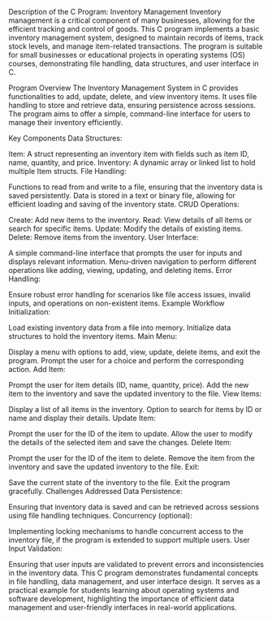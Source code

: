 Description of the C Program: Inventory Management
Inventory management is a critical component of many businesses, allowing for the efficient tracking and control of goods. This C program implements a basic inventory management system, designed to maintain records of items, track stock levels, and manage item-related transactions. The program is suitable for small businesses or educational projects in operating systems (OS) courses, demonstrating file handling, data structures, and user interface in C.

Program Overview
The Inventory Management System in C provides functionalities to add, update, delete, and view inventory items. It uses file handling to store and retrieve data, ensuring persistence across sessions. The program aims to offer a simple, command-line interface for users to manage their inventory efficiently.

Key Components
Data Structures:

Item: A struct representing an inventory item with fields such as item ID, name, quantity, and price.
Inventory: A dynamic array or linked list to hold multiple Item structs.
File Handling:

Functions to read from and write to a file, ensuring that the inventory data is saved persistently.
Data is stored in a text or binary file, allowing for efficient loading and saving of the inventory state.
CRUD Operations:

Create: Add new items to the inventory.
Read: View details of all items or search for specific items.
Update: Modify the details of existing items.
Delete: Remove items from the inventory.
User Interface:

A simple command-line interface that prompts the user for inputs and displays relevant information.
Menu-driven navigation to perform different operations like adding, viewing, updating, and deleting items.
Error Handling:

Ensure robust error handling for scenarios like file access issues, invalid inputs, and operations on non-existent items.
Example Workflow
Initialization:

Load existing inventory data from a file into memory.
Initialize data structures to hold the inventory items.
Main Menu:

Display a menu with options to add, view, update, delete items, and exit the program.
Prompt the user for a choice and perform the corresponding action.
Add Item:

Prompt the user for item details (ID, name, quantity, price).
Add the new item to the inventory and save the updated inventory to the file.
View Items:

Display a list of all items in the inventory.
Option to search for items by ID or name and display their details.
Update Item:

Prompt the user for the ID of the item to update.
Allow the user to modify the details of the selected item and save the changes.
Delete Item:

Prompt the user for the ID of the item to delete.
Remove the item from the inventory and save the updated inventory to the file.
Exit:

Save the current state of the inventory to the file.
Exit the program gracefully.
Challenges Addressed
Data Persistence:

Ensuring that inventory data is saved and can be retrieved across sessions using file handling techniques.
Concurrency (optional):

Implementing locking mechanisms to handle concurrent access to the inventory file, if the program is extended to support multiple users.
User Input Validation:

Ensuring that user inputs are validated to prevent errors and inconsistencies in the inventory data.
This C program demonstrates fundamental concepts in file handling, data management, and user interface design. It serves as a practical example for students learning about operating systems and software development, highlighting the importance of efficient data management and user-friendly interfaces in real-world applications.










